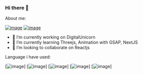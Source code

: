 ### Hi there 👋

About me:

[![image](https://img.shields.io/badge/LinkedIn-0077B5?style=for-the-badge&logo=linkedin&logoColor=white)](https://www.linkedin.com/in/l%C6%B0%C6%A1ng-q%C3%BAy-t%C3%A2n-91833719a/) [![image](https://img.shields.io/badge/Facebook-1877F2?style=for-the-badge&logo=facebook&logoColor=white)](https://www.facebook.com/luongquytan1999)

- 🔭 I’m currently working on DigitalUnicorn
- 🌱 I’m currently learning Threejs, Animation with GSAP, NextJS 
- 👯 I’m looking to collaborate on Reactjs

Language i have used:

[![image](https://img.shields.io/badge/HTML5-E34F26?style=for-the-badge&logo=html5&logoColor=white)] 
[![image](https://img.shields.io/badge/CSS3-1572B6?style=for-the-badge&logo=css3&logoColor=white)] 
[![image](https://img.shields.io/badge/JavaScript-323330?style=for-the-badge&logo=javascript&logoColor=F7DF1E)] 
[![image](https://img.shields.io/badge/TypeScript-007ACC?style=for-the-badge&logo=typescript&logoColor=white)] 
[![image](https://img.shields.io/badge/React-20232A?style=for-the-badge&logo=react&logoColor=61DAFB)] 

<!-- 
 - 🤔 I’m looking for help with 
- 💬 Ask me about ...
- 📫 How to reach me: ...
- 😄 Pronouns: ...
- ⚡ Fun fact: ...
-->
